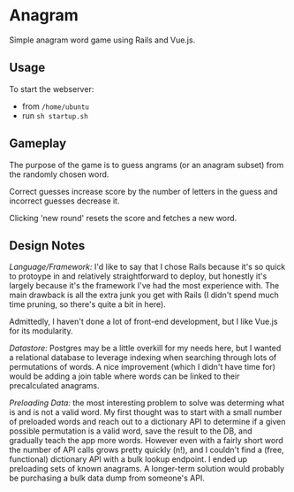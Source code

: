 # Anagram

Simple anagram word game using Rails and Vue.js.

## Usage

To start the webserver:
- from `/home/ubuntu`
- run `sh startup.sh`

## Gameplay

The purpose of the game is to guess angrams (or an anagram subset) from the randomly chosen word.

Correct guesses increase score by the number of letters in the guess and incorrect guesses decrease it.

Clicking 'new round' resets the score and fetches a new word.

## Design Notes

*Language/Framework:* 
I'd like to say that I chose Rails because it's so quick to protoype in and relatively straightforward to deploy, but honestly it's largely because it's the framework I've had the most experience with. The main drawback is all the extra junk you get with Rails (I didn't spend much time pruning, so there's quite a bit in here).

Admittedly, I haven't done a lot of front-end development, but I like Vue.js for its modularity.

*Datastore:* Postgres may be a little overkill for my needs here, but I wanted a relational database to leverage indexing when searching through lots of permutations of words. A nice improvement (which I didn't have time for) would be adding a join table where words can be linked to their precalculated anagrams.

*Preloading Data:* the most interesting problem to solve was determing what is and is not a valid word. My first thought was to start with a small number of preloaded words and reach out to a dictionary API to determine if a given possible permutation is a valid word, save the result to the DB, and gradually teach the app more words. However even with a fairly short word the number of API calls grows pretty quickly (n!), and I couldn't find a (free, functional) dictionary API with a bulk lookup endpoint.  I ended up preloading sets of known anagrams.  A longer-term solution would probably be purchasing a bulk data dump from someone's API.
